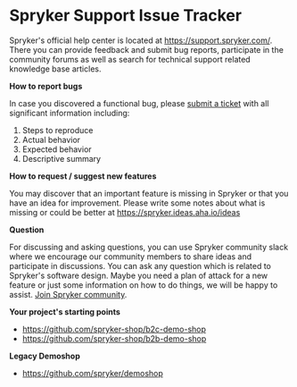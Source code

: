 # Spryker Support Issue Tracker

Spryker's official help center is located at https://support.spryker.com/. There you can provide feedback and submit bug reports, participate in the community forums as well as search for technical support related knowledge base articles.



**How to report bugs**

In case you discovered a functional bug, please [submit a ticket](https://support.spryker.com/) with all significant information including:

1. Steps to reproduce
2. Actual behavior
3. Expected behavior
4. Descriptive summary


**How to request / suggest new features**

You may discover that an important feature is missing in Spryker or that you have an idea for improvement. Please write some notes about what is missing or could be better at https://spryker.ideas.aha.io/ideas



**Question**

For discussing and asking questions, you can use Spryker community slack where we encourage our community members to share ideas and participate in discussions. You can ask any question which is related to Spryker's software design. Maybe you need a plan of attack for a new feature or just some information on how to do things, we will be happy to assist. [Join Spryker community](http://slackcommunity.spryker.com/).

**Your project's starting points**
- https://github.com/spryker-shop/b2c-demo-shop
- https://github.com/spryker-shop/b2b-demo-shop

**Legacy Demoshop**
- https://github.com/spryker/demoshop

